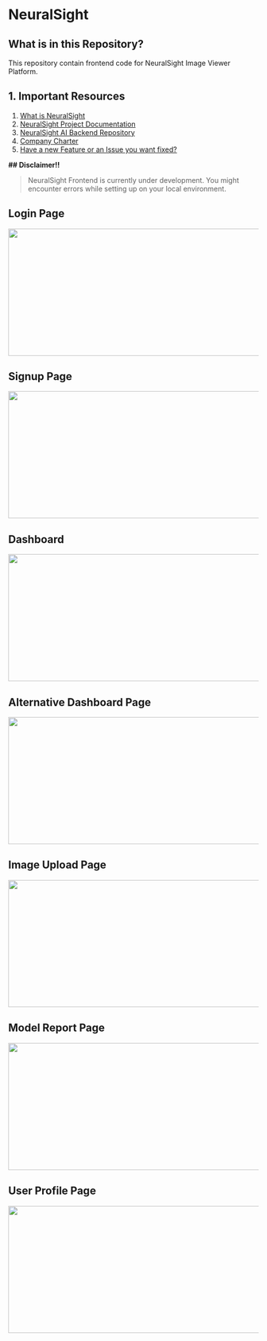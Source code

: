 # NeuralSight
## What is in this Repository?
This repository contain frontend code for NeuralSight Image Viewer Platform.


## 1. Important Resources
1. [What is NeuralSight](https://github.com/NeuralSight/Get-to-Understand-NeuralSight-AI)
2. [NeuralSight Project Documentation](https://neuralsight.github.io/NeuralSight_Docs/)
3. [NeuralSight AI Backend Repository](https://github.com/NeuralSight/NeuralSight_AI)
4. [Company Charter](https://github.com/NeuralSight/NeuralSight_Docs)
5. [Have a new Feature or an Issue you want fixed?](https://github.com/NeuralSight/NeuralSight_AI/tree/main/.github/ISSUE_TEMPLATE)


<b>## Disclaimer!!</b>
> NeuralSight Frontend is currently under development. You might encounter errors while setting up on your local environment.


## Login Page
<img align="centre" src="https://github.com/NeuralSight/NeuralSight_frontend/blob/main/images/login.png" width="840" height="256" />

## Signup Page
<img align="centre" src="https://github.com/NeuralSight/NeuralSight_frontend/blob/main/images/signup.png" width="840" height="256" />


## Dashboard
<img align="centre" src="https://github.com/NeuralSight/NeuralSight_frontend/blob/main/images/dashboard.png" width="840" height="256" />

## Alternative Dashboard Page
<img align="centre" src="https://github.com/NeuralSight/NeuralSight_frontend/blob/main/images/dashboard2.png" width="840" height="256" />

## Image Upload Page
<img align="centre" src="https://github.com/NeuralSight/NeuralSight_frontend/blob/main/images/upload-image.png" width="840" height="256" />


## Model Report Page
<img align="centre" src="https://github.com/NeuralSight/NeuralSight_frontend/blob/main/images/model-report.png" width="840" height="256" />


## User Profile Page
<img align="centre" src="https://github.com/NeuralSight/NeuralSight_frontend/blob/main/images/user-profile.png" width="840" height="256" />
